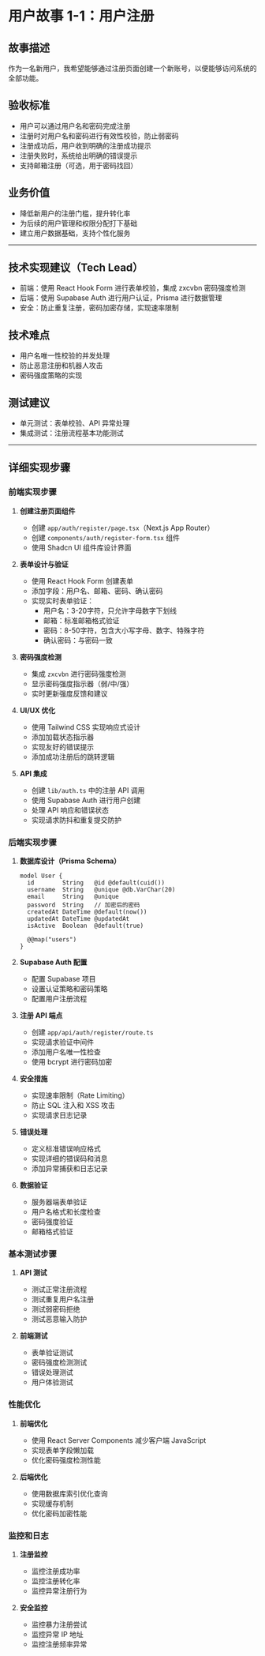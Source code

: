 # 用户故事 1-1：用户注册

## 故事描述

作为一名新用户，我希望能够通过注册页面创建一个新账号，以便能够访问系统的全部功能。

## 验收标准

- 用户可以通过用户名和密码完成注册
- 注册时对用户名和密码进行有效性校验，防止弱密码
- 注册成功后，用户收到明确的注册成功提示
- 注册失败时，系统给出明确的错误提示
- 支持邮箱注册（可选，用于密码找回）

## 业务价值

- 降低新用户的注册门槛，提升转化率
- 为后续的用户管理和权限分配打下基础
- 建立用户数据基础，支持个性化服务

---

## 技术实现建议（Tech Lead）

- 前端：使用 React Hook Form 进行表单校验，集成 zxcvbn 密码强度检测
- 后端：使用 Supabase Auth 进行用户认证，Prisma 进行数据管理
- 安全：防止重复注册，密码加密存储，实现速率限制

## 技术难点

- 用户名唯一性校验的并发处理
- 防止恶意注册和机器人攻击
- 密码强度策略的实现

## 测试建议

- 单元测试：表单校验、API 异常处理
- 集成测试：注册流程基本功能测试

---

## 详细实现步骤

### 前端实现步骤

1. **创建注册页面组件**
   - 创建 `app/auth/register/page.tsx`（Next.js App Router）
   - 创建 `components/auth/register-form.tsx` 组件
   - 使用 Shadcn UI 组件库设计界面

2. **表单设计与验证**
   - 使用 React Hook Form 创建表单
   - 添加字段：用户名、邮箱、密码、确认密码
   - 实现实时表单验证：
     - 用户名：3-20字符，只允许字母数字下划线
     - 邮箱：标准邮箱格式验证
     - 密码：8-50字符，包含大小写字母、数字、特殊字符
     - 确认密码：与密码一致

3. **密码强度检测**
   - 集成 `zxcvbn` 进行密码强度检测
   - 显示密码强度指示器（弱/中/强）
   - 实时更新强度反馈和建议

4. **UI/UX 优化**
   - 使用 Tailwind CSS 实现响应式设计
   - 添加加载状态指示器
   - 实现友好的错误提示
   - 添加成功注册后的跳转逻辑

5. **API 集成**
   - 创建 `lib/auth.ts` 中的注册 API 调用
   - 使用 Supabase Auth 进行用户创建
   - 处理 API 响应和错误状态
   - 实现请求防抖和重复提交防护

### 后端实现步骤

1. **数据库设计（Prisma Schema）**
   ```prisma
   model User {
     id        String   @id @default(cuid())
     username  String   @unique @db.VarChar(20)
     email     String   @unique
     password  String   // 加密后的密码
     createdAt DateTime @default(now())
     updatedAt DateTime @updatedAt
     isActive  Boolean  @default(true)
     
     @@map("users")
   }
   ```

2. **Supabase Auth 配置**
   - 配置 Supabase 项目
   - 设置认证策略和密码策略
   - 配置用户注册流程

3. **注册 API 端点**
   - 创建 `app/api/auth/register/route.ts`
   - 实现请求验证中间件
   - 添加用户名唯一性检查
   - 使用 bcrypt 进行密码加密

4. **安全措施**
   - 实现速率限制（Rate Limiting）
   - 防止 SQL 注入和 XSS 攻击
   - 实现请求日志记录

5. **错误处理**
   - 定义标准错误响应格式
   - 实现详细的错误码和消息
   - 添加异常捕获和日志记录

6. **数据验证**
   - 服务器端表单验证
   - 用户名格式和长度检查
   - 密码强度验证
   - 邮箱格式验证

### 基本测试步骤

1. **API 测试**
   - 测试正常注册流程
   - 测试重复用户名注册
   - 测试弱密码拒绝
   - 测试恶意输入防护

2. **前端测试**
   - 表单验证测试
   - 密码强度检测测试
   - 错误处理测试
   - 用户体验测试

### 性能优化

1. **前端优化**
   - 使用 React Server Components 减少客户端 JavaScript
   - 实现表单字段懒加载
   - 优化密码强度检测性能

2. **后端优化**
   - 使用数据库索引优化查询
   - 实现缓存机制
   - 优化密码加密性能

### 监控和日志

1. **注册监控**
   - 监控注册成功率
   - 监控注册转化率
   - 监控异常注册行为

2. **安全监控**
   - 监控暴力注册尝试
   - 监控异常 IP 地址
   - 监控注册频率异常

